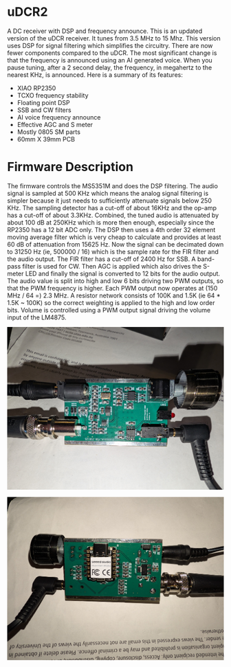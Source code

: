 # uDCR2
A DC receiver with DSP and frequency announce. This is an updated version of the uDCR receiver. It tunes from 3.5 MHz to 15 Mhz. This version uses DSP for signal filtering which simplifies the circuitry. There are now fewer components compared to the uDCR. The most significant change is that the frequency is announced using an AI generated voice. When you pause tuning, after a 2 second delay, the frequency, in megahertz to the nearest KHz, is announced. Here is a summary of its features:

* XIAO RP2350
* TCXO frequency stability
* Floating point DSP
* SSB and CW filters
* AI voice frequency announce
* Effective AGC and S meter
* Mostly 0805 SM parts
* 60mm X 39mm PCB

# Firmware Description
The firmware controls the MS5351M and does the DSP filtering. The audio signal is sampled at 500 KHz which means the analog signal filtering is simpler because it just needs to sufficiently attenuate signals below 250 KHz. The sampling detector has a cut-off of about 16KHz and the op-amp has a cut-off of about 3.3KHz. Combined, the tuned audio is attenuated by about 100 dB at 250KHz which is more then enough, especially since the RP2350 has a 12 bit ADC only. The DSP then uses a 4th order 32 element moving average filter which is very cheap to calculate and provides at least 60 dB of attenuation from 15625 Hz. Now the signal can be decimated down to 31250 Hz (ie, 500000 / 16) which is the sample rate for the FIR filter and the audio output. The FIR filter has a cut-off of 2400 Hz for SSB. A band-pass filter is used for CW. Then AGC is applied which also drives the S-meter LED and finally the signal is converted to 12 bits for the audio output. The audio value is split into high and low 6 bits driving two PWM outputs, so that the PWM frequency is higher. Each PWM output now operates at (150 MHz / 64 =) 2.3 MHz. A resistor network consists of 100K and 1.5K (ie 64 * 1.5K ~ 100K) so the correct weighting is applied to the high and low order bits. Volume is controlled using a PWM output signal driving the volume input of the LM4875.

![alt text](https://github.com/ianm8/uDCR2/blob/main/docs/uDCR2-Top.jpg?raw=true)

![alt text](https://github.com/ianm8/uDCR2/blob/main/docs/uDCR2-Bottom.jpg?raw=true)
